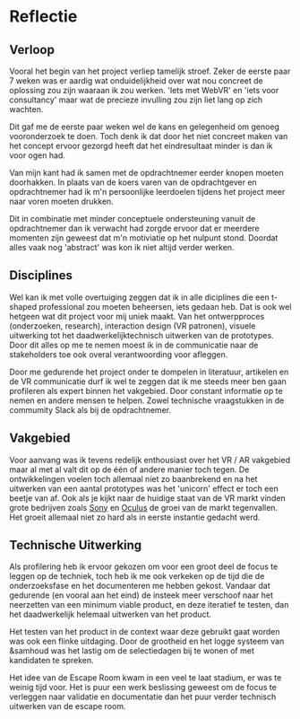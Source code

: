 # Reflectie

## Verloop
Vooral het begin van het project verliep tamelijk stroef. Zeker de eerste paar 7 weken was er aardig wat onduidelijkheid over wat nou concreet de oplossing zou zijn waaraan ik zou werken. 'Iets met WebVR' en 'iets voor consultancy' maar wat de precieze invulling zou zijn liet lang op zich wachten.

Dit gaf me de eerste paar weken wel de kans en gelegenheid om genoeg vooronderzoek te doen. Toch denk ik dat door het niet concreet maken van het concept ervoor gezorgd heeft dat het eindresultaat minder is dan ik voor ogen had.

Van mijn kant had ik samen met de opdrachtnemer eerder knopen moeten doorhakken. In plaats van de koers varen van de opdrachtgever en opdrachtnemer had ik m'n persoonlijke leerdoelen tijdens het project meer naar voren moeten drukken. 

Dit in combinatie met minder conceptuele ondersteuning vanuit de opdrachtnemer dan ik verwacht had zorgde ervoor dat er meerdere momenten zijn geweest dat m'n motiviatie op het nulpunt stond. Doordat alles vaak nog 'abstract' was kon ik niet altijd verder werken. 

## Disciplines
Wel kan ik met volle overtuiging zeggen dat ik in alle diciplines die een t-shaped professional zou moeten beheersen, iets gedaan heb. Dat is ook wel hetgeen wat dit project voor mij uniek maakt. Van het ontwerpproces (onderzoeken, research), interaction design (VR patronen), visuele uitwerking tot het daadwerkelijktechnisch uitwerken van de prototypes. Door dit alles op me te nemen moest ik in de communicatie naar de stakeholders toe ook overal verantwoording voor afleggen.

Door me gedurende het project onder te dompelen in literatuur, artikelen en de VR communicatie durf ik wel te zeggen dat ik me steeds meer ben gaan profileren als expert binnen het vakgebied. Door constant informatie op te nemen en andere mensen te helpen. Zowel technische vraagstukken in de commumity Slack als bij de opdrachtnemer.

## Vakgebied
Voor aanvang was ik tevens redelijk enthousiast over het VR / AR vakgebied maar al met al valt dit op de één of andere manier toch tegen. De ontwikkelingen voelen toch allemaal niet zo baanbrekend en na het uitwerken van een aantal prototypes was het 'unicorn' effect er toch een beetje van af. Ook als je kijkt naar de huidige staat van de VR markt vinden grote bedrijven zoals [Sony](https://tweakers.net/nieuws/138889/sony-groei-van-de-vr-markt-valt-tegen.html) en [Oculus](https://www.gamesindustry.biz/articles/2018-05-09-oculus-we-dont-want-exclusivity-we-want-vr-to-thrive) de groei van de markt tegenvallen. Het groeit allemaal niet zo hard als in eerste instantie gedacht werd.

## Technische Uitwerking
Als profilering heb ik ervoor gekozen om voor een groot deel de focus te leggen op de techniek, toch heb ik me ook verkeken op de tijd die de onderzoeksfase en het documenteren me hebben gekost. Vandaar dat gedurende (en vooral aan het eind) de insteek meer verschoof naar het neerzetten van een minimum viable product, en deze iteratief te testen, dan het daadwerkelijk helemaal uitwerken van het product. 

Het testen van het product in de context waar deze gebruikt gaat worden was ook een flinke uitdaging. Door de grootheid en het logge systeem van &samhoud was het lastig om de selectiedagen bij te wonen of met kandidaten te spreken.

Het idee van de Escape Room kwam in een veel te laat stadium, er was te weinig tijd voor. Het is puur een werk beslissing geweest om de focus te verleggen naar validatie en documentatie dan het puur verder technisch uitwerken van de escape room.
